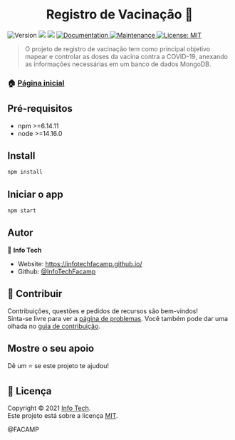 <h1 align="center">Registro de Vacinação 💉</h1>
<p>
  <img alt="Version" src="https://img.shields.io/badge/version-1.0.4-blue.svg?cacheSeconds=2592000" />
  <img src="https://img.shields.io/badge/npm-%3E%3D6.14.11-blue.svg" />
  <img src="https://img.shields.io/badge/node-%3E%3D14.16.0-blue.svg" />
  <a href="https://github.com/InfoTechFacamp/RegistroDeVacinacao#readme" target="_blank">
    <img alt="Documentation" src="https://img.shields.io/badge/documentation-yes-brightgreen.svg" />
  </a>
  <a href="https://github.com/kefranabg/readme-md-generator/graphs/commit-activity" target="_blank">
    <img alt="Maintenance" src="https://img.shields.io/badge/Maintained%3F-yes-green.svg" />
  </a>
  <a href="https://github.com/InfoTechFacamp/RegistroDeVacinacao/blob/main/LICENSE" target="_blank">
    <img alt="License: MIT" src="https://img.shields.io/github/license/InfoTechFacamp/Registro de Vacinação" />
  </a>
</p>

> O projeto de registro de vacinação tem como principal objetivo mapear e controlar as doses da vacina contra a COVID-19, anexando as informações necessárias em um banco de dados MongoDB.

### 🏠 [Página inicial](https://github.com/InfoTechFacamp/RegistroDeVacinacao)

## Pré-requisitos

- npm >=6.14.11
- node >=14.16.0

## Install

```sh
npm install
```

## Iniciar o app

```sh
npm start
```

## Autor

👤 **Info Tech**

* Website: https://infotechfacamp.github.io/
* Github: [@InfoTechFacamp](https://github.com/InfoTechFacamp)

## 🤝 Contribuir

Contribuições, questões e pedidos de recursos são bem-vindos!<br />Sinta-se livre para ver a [página de problemas](https://github.com/InfoTechFacamp/RegistroDeVacinacao/issues). Você também pode dar uma olhada no [guia de contribuição](https://github.com/InfoTechFacamp/RegistroDeVacinacao/blob/main/CONTRIBUTING.md).

## Mostre o seu apoio

Dê um ⭐️ se este projeto te ajudou!

## 📝 Licença

Copyright © 2021 [Info Tech](https://github.com/InfoTechFacamp).<br />
Este projeto está sobre a licença [MIT](https://github.com/InfoTechFacamp/RegistroDeVacinacao/blob/main/LICENSE).


@FACAMP
